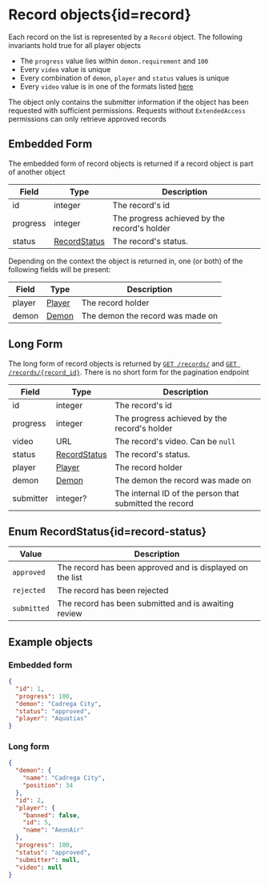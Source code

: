 <div class='panel fade js-scroll-anim' data-anim='fade'>

# Record objects{id=record}

Each record on the list is represented by a `Record` object. The following invariants hold true for all player objects

- The `progress` value lies within `demon.requirement` and `100`
- Every `video` value is unique
- Every combination of `demon`, `player` and `status` values is unique
- Every `video` value is in one of the formats listed [here](/documentation/#video)

The object only contains the submitter information if the object has been requested with sufficient permissions.
Requests without `ExtendedAccess` permissions can only retrieve approved records

## Embedded Form

The embedded form of record objects is returned if a record object is part of another object

| Field    | Type                           | Description                                  |
| -------- | ------------------------------ | -------------------------------------------- |
| id       | integer                        | The record's id                              |
| progress | integer                        | The progress achieved by the record's holder |
| status   | [RecordStatus](#record-status) | The record's status.                         |

Depending on the context the object is returned in, one (or both) of the following fields will be present:

| Field  | Type              | Description                      |
| ------ | ----------------- | -------------------------------- |
| player | [Player](#player) | The record holder                |
| demon  | [Demon](#demon)   | The demon the record was made on |

## Long Form

The long form of record objects is returned by [`GET /records/`](/documentation/records/#get-records) and [`GET /records/{record_id}`](/documentation/records/#record-retrieval). There is no short form for the pagination endpoint

| Field     | Type                           | Description                                             |
| --------- | ------------------------------ | ------------------------------------------------------- |
| id        | integer                        | The record's id                                         |
| progress  | integer                        | The progress achieved by the record's holder            |
| video     | URL                            | The record's video. Can be `null`                       |
| status    | [RecordStatus](#record-status) | The record's status.                                    |
| player    | [Player](#player)              | The record holder                                       |
| demon     | [Demon](#demon)                | The demon the record was made on                        |
| submitter | integer?                       | The internal ID of the person that submitted the record |

## Enum RecordStatus{id=record-status}

| Value       | Description                                               |
| ----------- | --------------------------------------------------------- |
| `approved`  | The record has been approved and is displayed on the list |
| `rejected`  | The record has been rejected                              |
| `submitted` | The record has been submitted and is awaiting review      |

## Example objects

### Embedded form

```json
{
  "id": 1,
  "progress": 100,
  "demon": "Cadrega City",
  "status": "approved",
  "player": "Aquatias"
}
```

### Long form

```json
{
  "demon": {
    "name": "Cadrega City",
    "position": 34
  },
  "id": 2,
  "player": {
    "banned": false,
    "id": 5,
    "name": "AeonAir"
  },
  "progress": 100,
  "status": "approved",
  "submitter": null,
  "video": null
}
```

</div>
